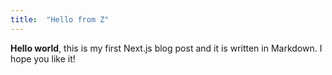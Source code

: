 ```yaml
---
title:  "Hello from Z"
---
```

**Hello world**, this is my first Next.js blog post and it is written in Markdown.
I hope you like it!
